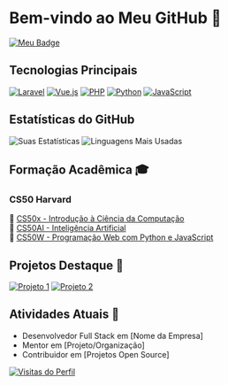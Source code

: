 # Bem-vindo ao Meu GitHub 👋
[![Meu Badge](https://www.credly.com/badges/[SEU-NÚMERO].svg)](https://www.credly.com/earners/[SEU-USUARIO])

## Tecnologias Principais
[![Laravel](https://img.shields.io/badge/Laravel-FF2D20?style=for-the-badge&logo=laravel&logoColor=white)](https://laravel.com/)
[![Vue.js](https://img.shields.io/badge/Vue.js-35495E?style=for-the-badge&logo=vue.js&logoColor=4FC08D)](https://vuejs.org/)
[![PHP](https://img.shields.io/badge/PHP-777BB4?style=for-the-badge&logo=php&logoColor=white)](https://php.net/)
[![Python](https://img.shields.io/badge/Python-3776AB?style=for-the-badge&logo=python&logoColor=white)](https://python.org/)
[![JavaScript](https://img.shields.io/badge/JavaScript-F7DF1E?style=for-the-badge&logo=javascript&logoColor=black)](https://developer.mozilla.org/en-US/docs/Web/JavaScript)

## Estatísticas do GitHub
![Suas Estatísticas](https://github-readme-stats.vercel.app/api?username=seu-nome-de-usuario&show_icons=true&theme=radical&include_all_commits=true&count_private=true)
![Linguagens Mais Usadas](https://github-readme-stats.vercel.app/api/top-langs/?username=seu-nome-de-usuario&layout=compact&theme=radical)

## Formação Acadêmica 🎓
### CS50 Harvard
🔹 [CS50x - Introdução à Ciência da Computação](https://cs50.harvard.edu/x/2024/)  
🔹 [CS50AI - Inteligência Artificial](https://cs50.harvard.edu/ai/2024/)  
🔹 [CS50W - Programação Web com Python e JavaScript](https://pll.harvard.edu/course/cs50s-web-programming-python-and-javascript)

## Projetos Destaque 🚀
[![Projeto 1](https://github-readme-stats.vercel.app/api/pin/?username=seu-nome-de-usuario&repo=projeto1)](https://github.com/seu-nome-de-usuario/projeto1)
[![Projeto 2](https://github-readme-stats.vercel.app/api/pin/?username=seu-nome-de-usuario&repo=projeto2)](https://github.com/seu-nome-de-usuario/projeto2)

## Atividades Atuais 🌟
- Desenvolvedor Full Stack em [Nome da Empresa]
- Mentor em [Projeto/Organização]
- Contribuidor em [Projetos Open Source]

[![Visitas do Perfil](https://komarev.com/ghpvc/?username=seu-nome-de-usuario&color=blue)](https://github.com/seu-nome-de-usuario)
